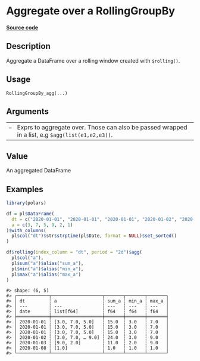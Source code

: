 

# Aggregate over a RollingGroupBy

[**Source code**](https://github.com/pola-rs/r-polars/tree/main/R/group_by_rolling.R#L90)

## Description

Aggregate a DataFrame over a rolling window created with
<code style="white-space: pre;">$rolling()</code>.

## Usage

<pre><code class='language-R'>RollingGroupBy_agg(...)
</code></pre>

## Arguments

<table>
<tr>
<td style="white-space: nowrap; font-family: monospace; vertical-align: top">
<code id="...">…</code>
</td>
<td>
Exprs to aggregate over. Those can also be passed wrapped in a list, e.g
<code style="white-space: pre;">$agg(list(e1,e2,e3))</code>.
</td>
</tr>
</table>

## Value

An aggregated DataFrame

## Examples

``` r
library(polars)

df = pl$DataFrame(
  dt = c("2020-01-01", "2020-01-01", "2020-01-01", "2020-01-02", "2020-01-03", "2020-01-08"),
  a = c(3, 7, 5, 9, 2, 1)
)$with_columns(
  pl$col("dt")$str$strptime(pl$Date, format = NULL)$set_sorted()
)

df$rolling(index_column = "dt", period = "2d")$agg(
  pl$col("a"),
  pl$sum("a")$alias("sum_a"),
  pl$min("a")$alias("min_a"),
  pl$max("a")$alias("max_a")
)
```

    #> shape: (6, 5)
    #> ┌────────────┬───────────────────┬───────┬───────┬───────┐
    #> │ dt         ┆ a                 ┆ sum_a ┆ min_a ┆ max_a │
    #> │ ---        ┆ ---               ┆ ---   ┆ ---   ┆ ---   │
    #> │ date       ┆ list[f64]         ┆ f64   ┆ f64   ┆ f64   │
    #> ╞════════════╪═══════════════════╪═══════╪═══════╪═══════╡
    #> │ 2020-01-01 ┆ [3.0, 7.0, 5.0]   ┆ 15.0  ┆ 3.0   ┆ 7.0   │
    #> │ 2020-01-01 ┆ [3.0, 7.0, 5.0]   ┆ 15.0  ┆ 3.0   ┆ 7.0   │
    #> │ 2020-01-01 ┆ [3.0, 7.0, 5.0]   ┆ 15.0  ┆ 3.0   ┆ 7.0   │
    #> │ 2020-01-02 ┆ [3.0, 7.0, … 9.0] ┆ 24.0  ┆ 3.0   ┆ 9.0   │
    #> │ 2020-01-03 ┆ [9.0, 2.0]        ┆ 11.0  ┆ 2.0   ┆ 9.0   │
    #> │ 2020-01-08 ┆ [1.0]             ┆ 1.0   ┆ 1.0   ┆ 1.0   │
    #> └────────────┴───────────────────┴───────┴───────┴───────┘
